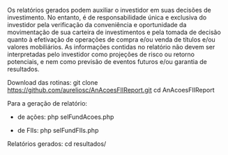 Os relatórios gerados podem auxiliar o investidor em suas decisões de investimento. No entanto, é de responsabilidade única e exclusiva do investidor pela verificação da conveniência e oportunidade da movimentação de sua carteira de investimentos e pela tomada de decisão quanto à efetivação de operações de compra e/ou venda de títulos e/ou valores mobiliários.
As informações contidas no relatório não devem ser interpretadas pelo investidor como projeções de risco ou retorno potenciais, e nem como previsão de eventos futuros e/ou garantia de resultados.

Download das rotinas:
git clone https://github.com/aureliosc/AnAcoesFIIReport.git
cd AnAcoesFIIReport

Para a geração de relatório:
- de ações:
php selFundAcoes.php

- de FIIs:
php selFundFIIs.php

Relatórios gerados: 
cd resultados/
